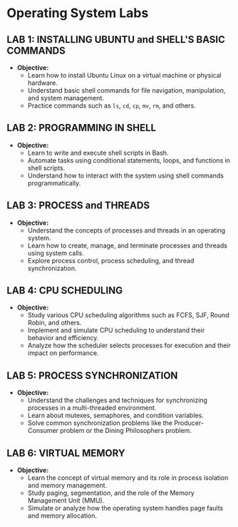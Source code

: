 # Operating System Labs

## LAB 1: INSTALLING UBUNTU and SHELL'S BASIC COMMANDS
- **Objective:** 
  - Learn how to install Ubuntu Linux on a virtual machine or physical hardware.
  - Understand basic shell commands for file navigation, manipulation, and system management.
  - Practice commands such as `ls`, `cd`, `cp`, `mv`, `rm`, and others.

## LAB 2: PROGRAMMING IN SHELL
- **Objective:** 
  - Learn to write and execute shell scripts in Bash.
  - Automate tasks using conditional statements, loops, and functions in shell scripts.
  - Understand how to interact with the system using shell commands programmatically.

## LAB 3: PROCESS and THREADS
- **Objective:** 
  - Understand the concepts of processes and threads in an operating system.
  - Learn how to create, manage, and terminate processes and threads using system calls.
  - Explore process control, process scheduling, and thread synchronization.

## LAB 4: CPU SCHEDULING
- **Objective:** 
  - Study various CPU scheduling algorithms such as FCFS, SJF, Round Robin, and others.
  - Implement and simulate CPU scheduling to understand their behavior and efficiency.
  - Analyze how the scheduler selects processes for execution and their impact on performance.

## LAB 5: PROCESS SYNCHRONIZATION
- **Objective:** 
  - Understand the challenges and techniques for synchronizing processes in a multi-threaded environment.
  - Learn about mutexes, semaphores, and condition variables.
  - Solve common synchronization problems like the Producer-Consumer problem or the Dining Philosophers problem.

## LAB 6: VIRTUAL MEMORY
- **Objective:** 
  - Learn the concept of virtual memory and its role in process isolation and memory management.
  - Study paging, segmentation, and the role of the Memory Management Unit (MMU).
  - Simulate or analyze how the operating system handles page faults and memory allocation.
